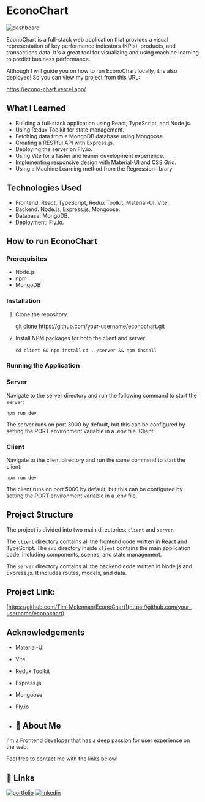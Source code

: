 # EconoChart 

![dashboard](https://github.com/Tim-Mclennan/EconoChart/assets/102727510/4f901f2d-0986-4fef-aba2-990ee8eb2a0f)

EconoChart is a full-stack web application that provides a visual representation of key performance indicators (KPIs), products, and transactions data. It's a great tool for visualizing and using machine learning to predict business performance.

Although I will guide you on how to run EconoChart locally, it is also deployed! So you can view my project from this URL: 

https://econo-chart.vercel.app/

## What I Learned

- Building a full-stack application using React, TypeScript, and Node.js.
- Using Redux Toolkit for state management.
- Fetching data from a MongoDB database using Mongoose.
- Creating a RESTful API with Express.js.
- Deploying the server on Fly.io.
- Using Vite for a faster and leaner development experience.
- Implementing responsive design with Material-UI and CSS Grid.
- Using a Machine Learning method from the Regression library

## Technologies Used

- Frontend: React, TypeScript, Redux Toolkit, Material-UI, Vite.
- Backend: Node.js, Express.js, Mongoose.
- Database: MongoDB.
- Deployment: Fly.io.

## How to run EconoChart

### Prerequisites

- Node.js
- npm
- MongoDB

### Installation

1. Clone the repository:

   git clone https://github.com/your-username/econochart.git

2. Install NPM packages for both the client and server:

     `cd client && npm install`
   `cd ../server && npm install`

### Running the Application

### Server

Navigate to the server directory and run the following command to start the server:

`npm run dev`

The server runs on port 3000 by default, but this can be configured by setting the PORT environment variable in a .env file.
Client

### Client

Navigate to the client directory and run the same command to start the client:

`npm run dev`

The client runs on port 5000 by default, but this can be configured by setting the PORT environment variable in a .env file.

## Project Structure

The project is divided into two main directories: `client` and `server`.

The `client` directory contains all the frontend code written in React and TypeScript. The `src` directory inside `client` contains the main application code, including components, scenes, and state management.

The `server` directory contains all the backend code written in Node.js and Express.js. It includes routes, models, and data.

## Project Link:

 [https://github.com/Tim-Mclennan/EconoChart](https://github.com/your-username/econochart)

## Acknowledgements

- Material-UI
- Vite
- Redux Toolkit
- Express.js
- Mongoose
- Fly.io

- ## 🚀 About Me
I'm a Frontend developer that has a deep passion for user experience on the web. 

Feel free to contact me with the links below!

## 🔗 Links
[![portfolio](https://img.shields.io/badge/my_portfolio-000?style=for-the-badge&logo=ko-fi&logoColor=white)](https://github.com/Tim-Mclennan/My-Portfolio)
[![linkedin](https://img.shields.io/badge/linkedin-0A66C2?style=for-the-badge&logo=linkedin&logoColor=white)](https://www.linkedin.com/in/tim-mclennan-0563341aa/)

